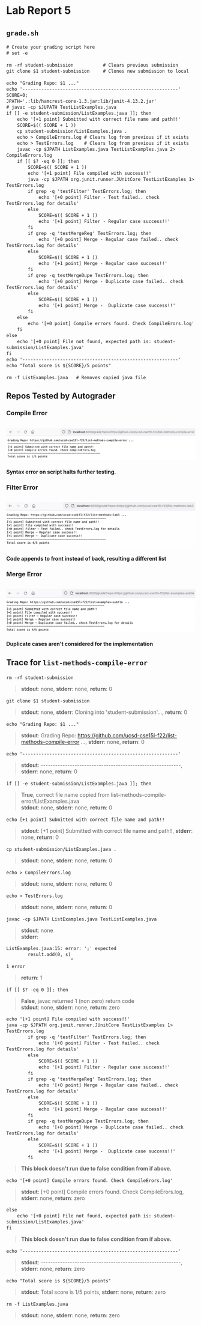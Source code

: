 # Lab Report 5
## `grade.sh`
```
# Create your grading script here
# set -e

rm -rf student-submission           # Clears previous submission
git clone $1 student-submission     # Clones new submission to local

echo "Grading Repo: $1 ..."
echo '----------------------------------------------------------'
SCORE=0;
JPATH='.:lib/hamcrest-core-1.3.jar:lib/junit-4.13.2.jar'
# javac -cp $JUPATH TestListExamples.java
if [[ -e student-submission/ListExamples.java ]]; then
    echo '[+1 point] Submitted with correct file name and path!!'
    SCORE=$(( SCORE + 1 ))
    cp student-submission/ListExamples.java .
    echo > CompileErrors.log # Clears log from previous if it exists
    echo > TestErrors.log    # Clears log from previous if it exists
    javac -cp $JPATH ListExamples.java TestListExamples.java 2> CompileErrors.log
    if [[ $? -eq 0 ]]; then
        SCORE=$(( SCORE + 1 ))
        echo '[+1 point] File compiled with success!!'
        java -cp $JPATH org.junit.runner.JUnitCore TestListExamples 1> TestErrors.log
        if grep -q 'testFilter' TestErrors.log; then
            echo '[+0 point] Filter - Test failed.. check TestErrors.log for details'
        else
            SCORE=$(( SCORE + 1 ))
            echo '[+1 point] Filter - Regular case success!!'
        fi
        if grep -q 'testMergeReg' TestErrors.log; then
            echo '[+0 point] Merge - Regular case failed.. check TestErrors.log for details'
        else
            SCORE=$(( SCORE + 1 ))
            echo '[+1 point] Merge - Regular case success!!'
        fi
        if grep -q testMergeDupe TestErrors.log; then
            echo '[+0 point] Merge - Duplicate case failed.. check TestErrors.log for details'
        else
            SCORE=$(( SCORE + 1 ))
            echo '[+1 point] Merge -  Duplicate case success!!'
        fi
    else
        echo '[+0 point] Compile errors found. Check CompileErors.log'
    fi
else
    echo '[+0 point] File not found, expected path is: student-submission/ListExamples.java'
fi
echo '----------------------------------------------------------'
echo "Total score is ${SCORE}/5 points"

rm -f ListExamples.java   # Removes copied java file
```

## Repos Tested by Autograder
### Compile Error
![](./compile.png)
---
**Syntax error on script halts further testing.**


### Filter Error
![](./filter.png)
---
**Code appends to front instead of back, resulting a different list**


### Merge Error
![](./merge.png)
---
**Duplicate cases aren't considered for the implementation**


## Trace for `list-methods-compile-error`

`rm -rf student-submission`
> **stdout**: none, **stderr**: none, **return**: 0

`git clone $1 student-submission`
> **stdout**: none, **stderr**: Cloning into 'student-submission'..., **return**: 0

`echo "Grading Repo: $1 ..."`
> **stdout**: Grading Repo: https://github.com/ucsd-cse15l-f22/list-methods-compile-error ..., **stderr**: none, **return**: 0

`echo '----------------------------------------------------------'`
> **stdout**: ----------------------------------------------------------, **stderr**: none, **return**: 0

`if [[ -e student-submission/ListExamples.java ]]; then`
> **True**, correct file name copied from list-methods-compile-error/ListExamples.java <br> **stdout**: none, **stderr**: none, **return**: 0

`echo [+1 point] Submitted with correct file name and path!!`
> **stdout**: [+1 point] Submitted with correct file name and path!!, **stderr**: none, **return**: 0

`cp student-submission/ListExamples.java .`
> **stdout**: none, **stderr**: none, **return**: 0

`echo > CompileErrors.log`
> **stdout**: none, **stderr**: none, **return**: 0

`echo > TestErrors.log`
> **stdout**: none, **stderr**: none, **return**: 0
    
`javac -cp $JPATH ListExamples.java TestListExamples.java`
> **stdout**: none <br> **stderr**: 
```
ListExamples.java:15: error: ';' expected
        result.add(0, s)
                        ^
1 error
```
>**return**: 1

`if [[ $? -eq 0 ]]; then`
> **False**, javac returned 1 (non zero) return code <br> **stdout**: none, **stderr**: none, **return**: zero

```
echo '[+1 point] File compiled with success!!'
java -cp $JPATH org.junit.runner.JUnitCore TestListExamples 1> TestErrors.log
        if grep -q 'testFilter' TestErrors.log; then
            echo '[+0 point] Filter - Test failed.. check TestErrors.log for details'
        else
            SCORE=$(( SCORE + 1 ))
            echo '[+1 point] Filter - Regular case success!!'
        fi
        if grep -q 'testMergeReg' TestErrors.log; then
            echo '[+0 point] Merge - Regular case failed.. check TestErrors.log for details'
        else
            SCORE=$(( SCORE + 1 ))
            echo '[+1 point] Merge - Regular case success!!'
        fi
        if grep -q testMergeDupe TestErrors.log; then
            echo '[+0 point] Merge - Duplicate case failed.. check TestErrors.log for details'
        else
            SCORE=$(( SCORE + 1 ))
            echo '[+1 point] Merge -  Duplicate case success!!'
        fi
```
> **This block doesn't run due to false condition from if above.**

`echo '[+0 point] Compile errors found. Check CompileErors.log'`
> **stdout**: [+0 point] Compile errors found. Check CompileErors.log, **stderr**: none, **return**: zero

```
else
    echo '[+0 point] File not found, expected path is: student-submission/ListExamples.java'
fi
```
> **This block doesn't run due to false condition from if above.**

`echo '----------------------------------------------------------'`
> **stdout**: ----------------------------------------------------------, **stderr**: none, **return**: zero

`echo "Total score is ${SCORE}/5 points"`
> **stdout**: Total score is 1/5 points, **stderr**: none, **return**: zero

`rm -f ListExamples.java`
> **stdout**: none, **stderr**: none, **return**: zero
